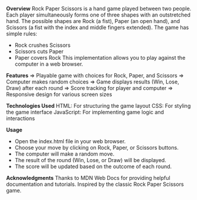 **Overview**
Rock Paper Scissors is a hand game played between two people. Each player simultaneously forms one of three shapes with an outstretched hand. The possible shapes are Rock (a fist), Paper (an open hand), 
and Scissors (a fist with the index and middle fingers extended). The game has simple rules:
* Rock crushes Scissors
* Scissors cuts Paper
* Paper covers Rock
This implementation allows you to play against the computer in a web browser.

**Features**
=> Playable game with choices for Rock, Paper, and Scissors
=> Computer makes random choices
=> Game displays results (Win, Lose, Draw) after each round
=> Score tracking for player and computer
=> Responsive design for various screen sizes

**Technologies Used**
HTML: For structuring the game layout
CSS: For styling the game interface
JavaScript: For implementing game logic and interactions

**Usage**
* Open the index.html file in your web browser.
* Choose your move by clicking on Rock, Paper, or Scissors buttons.
* The computer will make a random move.
* The result of the round (Win, Lose, or Draw) will be displayed.
* The score will be updated based on the outcome of each round.

**Acknowledgments**
Thanks to MDN Web Docs for providing helpful documentation and tutorials.
Inspired by the classic Rock Paper Scissors game.
